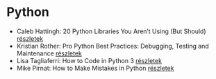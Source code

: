 # Python

- Caleb Hattingh: 20 Python Libraries You Aren’t Using (But Should) [részletek](../_details/Caleb%20Hattingh.md#id_3)
- Kristian Rother: Pro Python Best Practices: Debugging, Testing and Maintenance [részletek](../_details/Kristian%20Rother.md#id_13)
- Lisa Tagliaferri: How to Code in Python 3 [részletek](../_details/Lisa%20Tagliaferri.md#id_5)
- Mike Pirnat: How to Make Mistakes in Python [részletek](../_details/Mike%20Pirnat.md#id_4)